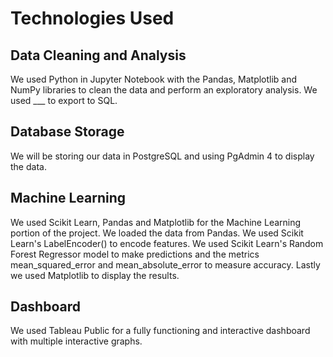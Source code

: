 # Technologies Used

## Data Cleaning and Analysis

We used Python in Jupyter Notebook with the Pandas, Matplotlib and NumPy libraries to clean the data and perform an exploratory analysis. We used  ___ to export to SQL.

## Database Storage

We will be storing our data in PostgreSQL and using PgAdmin 4 to display the data.

## Machine Learning

We used Scikit Learn, Pandas and Matplotlib for the Machine Learning portion of the project. We loaded the data from Pandas. We used Scikit Learn's LabelEncoder() to encode features. We used Scikit Learn's Random Forest Regressor model to make predictions and the metrics mean_squared_error and mean_absolute_error to measure accuracy. Lastly we used Matplotlib to display the results.

## Dashboard

We used Tableau Public  for a fully functioning and interactive dashboard with multiple interactive graphs. 
